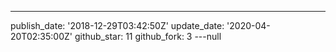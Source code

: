 ---
publish_date: '2018-12-29T03:42:50Z'
update_date: '2020-04-20T02:35:00Z'
github_star: 11
github_fork: 3
---null